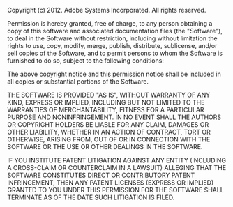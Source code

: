 Copyright (c) 2012.  Adobe Systems Incorporated. All rights reserved.

Permission is hereby granted, free of charge, to any person obtaining a copy of this software and associated documentation files (the "Software"), to deal in the Software without restriction, including without limitation the rights to use, copy, modify, merge, publish, distribute, sublicense, and/or sell copies of the Software, and to permit persons to whom the Software is furnished to do so, subject to the following conditions:

The above copyright notice and this permission notice shall be included in all copies or substantial portions of the Software.

THE SOFTWARE IS PROVIDED "AS IS", WITHOUT WARRANTY OF ANY KIND, EXPRESS OR IMPLIED, INCLUDING BUT NOT LIMITED TO THE WARRANTIES OF MERCHANTABILITY, FITNESS FOR A PARTICULAR PURPOSE AND NONINFRINGEMENT. IN NO EVENT SHALL THE AUTHORS OR COPYRIGHT HOLDERS BE LIABLE FOR ANY CLAIM, DAMAGES OR OTHER LIABILITY, WHETHER IN AN ACTION OF CONTRACT, TORT OR OTHERWISE, ARISING FROM, OUT OF OR IN CONNECTION WITH THE SOFTWARE OR THE USE OR OTHER DEALINGS IN THE SOFTWARE.

IF YOU INSTITUTE PATENT LITIGATION AGAINST ANY ENTITY (INCLUDING A CROSS-CLAIM OR COUNTERCLAIM IN A LAWSUIT) ALLEGING THAT THE SOFTWARE CONSTITUTES DIRECT OR CONTRIBUTORY PATENT INFRINGEMENT, THEN ANY PATENT LICENSES (EXPRESS OR IMPLIED) GRANTED TO YOU UNDER THIS PERMISSION FOR THE SOFTWARE SHALL TERMINATE AS OF THE DATE SUCH LITIGATION IS FILED.